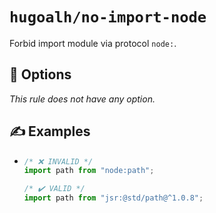 # `hugoalh/no-import-node`

Forbid import module via protocol `node:`.

## 🔧 Options

*This rule does not have any option.*

## ✍️ Examples

- ```ts
  /* ❌ INVALID */
  import path from "node:path";

  /* ✔️ VALID */
  import path from "jsr:@std/path@^1.0.8";
  ```
